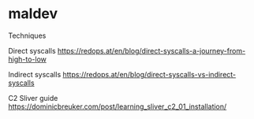 # maldev
Techniques

Direct syscalls
https://redops.at/en/blog/direct-syscalls-a-journey-from-high-to-low

Indirect syscalls
https://redops.at/en/blog/direct-syscalls-vs-indirect-syscalls

C2 
Sliver guide
https://dominicbreuker.com/post/learning_sliver_c2_01_installation/



